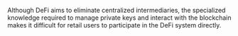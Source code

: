 Although DeFi aims to eliminate centralized intermediaries, the specialized knowledge required to manage private keys and interact with the blockchain makes it difficult for retail users to participate in the DeFi system directly.
